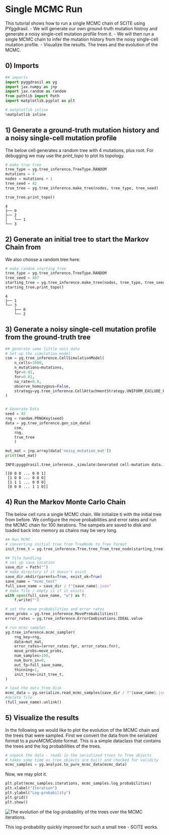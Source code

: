 # Single MCMC Run

This tutorial shows how to run a single MCMC chain of SCITE using
PYggdrasil. - We will generate our own ground-truth mutation histroy and
generate a noisy single-cell mutation profile from it. - We will then
run a single MCMC chain to infer the mutation history from the noisy
single-cell mutation profile. - Visualize the results. The trees and the
evolution of the MCMC.

## 0) Imports

``` python
## imports
import pyggdrasil as yg
import jax.numpy as jnp
import jax.random as random
from pathlib import Path
import matplotlib.pyplot as plt

# matplotlib inline
%matplotlib inline 
```

## 1) Generate a ground-truth mutation history and a noisy single-cell mutation profile

The below cell generates a random tree with 4 mutations, plus root. For
debugging we may use the *print_topo* to plot its topology.

``` python
# make true tree
tree_type = yg.tree_inference.TreeType.RANDOM
mutations = 4
nodes = mutations + 1
tree_seed = 42
true_tree = yg.tree_inference.make_tree(nodes, tree_type, tree_seed) 

true_tree.print_topo()
```

    4
    ├── 0
    ├── 2
    │   └── 1
    └── 3

## 2) Generate an initial tree to start the Markov Chain from

We also choose a random tree here.

``` python
# make random starting tree
tree_type = yg.tree_inference.TreeType.RANDOM
tree_seed = 487
starting_tree = yg.tree_inference.make_tree(nodes, tree_type, tree_seed)
starting_tree.print_topo()
```

    4
    ├── 1
    └── 3
        ├── 0
        └── 2

## 3) Generate a noisy single-cell mutation profile from the ground-truth tree

``` python
## generate some little nois data
# Set up the simulation model
csm = yg.tree_inference.CellSimulationModel(
    n_cells=1000,
    n_mutations=mutations,
    fpr=0.01,
    fnr=0.01,
    na_rate=0.0,
    observe_homozygous=False,
    strategy=yg.tree_inference.CellAttachmentStrategy.UNIFORM_EXCLUDE_ROOT,
)


# Generate Data
seed = 42
rng = random.PRNGKey(seed)
data = yg.tree_inference.gen_sim_data(
    csm,
    rng,
    true_tree
    )

mut_mat = jnp.array(data['noisy_mutation_mat'])
print(mut_mat)
```

    INFO:pyggdrasil.tree_inference._simulate:Generated cell-mutation data.

    [[0 0 0 ... 0 0 1]
     [1 0 0 ... 0 0 0]
     [1 1 1 ... 0 0 0]
     [0 0 0 ... 1 1 0]]

## 4) Run the Markov Monte Carlo Chain

The below cell runs a single MCMC chain. We initialize ti with the
initial tree from before. We configure the move probabilities and error
rates and run the MCMC chain for 100 iterations. The sampels are saved
to disk and loaded back into memory as chains may be very long.

``` python
## Run MCMC
# converting initial tree from TreeNode to Tree format
init_tree_t = yg.tree_inference.Tree.tree_from_tree_node(starting_tree)

## file handling
# set up save location
save_dir = Path("")
# make directory if it doesn't exist
save_dir.mkdir(parents=True, exist_ok=True)
save_name = "mcmc_test"
full_save_name = save_dir / f"{save_name}.json"
# make file / empty it if it exists
with open(full_save_name, "w") as f:
    f.write("")

# set the move probabilities and error rates
move_probs = yg.tree_inference.MoveProbabilities()
error_rates = yg.tree_inference.ErrorCombinations.IDEAL.value

# run mcmc sampler
yg.tree_inference.mcmc_sampler(
    rng_key=rng,
    data=mut_mat,
    error_rates=(error_rates.fpr, error_rates.fnr),
    move_probs=move_probs,
    num_samples=100,
    num_burn_in=0,
    out_fp=full_save_name,
    thinning=1,
    init_tree=init_tree_t,
)

# load the data from disk
mcmc_data = yg.serialize.read_mcmc_samples(save_dir / f"{save_name}.json")
#delete file
(full_save_name).unlink()
```

## 5) Visualize the results

In the following we would like to plot the evolution of the MCMC chain
and the trees that were sampled. First we convert the data from the
serialized format to a *pureMCMCdata* format. This is a simple dataclass
that contains the trees and the log probabilities of the trees.

``` python
# unpack the data - reads in the serialized trees to Tree objects
# takes some time as tree objects are built and checked for validity
mcmc_samples = yg.analyze.to_pure_mcmc_data(mcmc_data)
```

Now, we may plot it.

``` python
plt.plot(mcmc_samples.iterations, mcmc_samples.log_probabilities)
plt.xlabel("Iteration")
plt.ylabel("Log-probability")
plt.grid()
plt.show()
```

<img src="../singleMCMC_files/figure-commonmark/log-prob-iter-output-1.png"
id="log-prob-iter"
alt="The evolution of the log-probability of the trees over the MCMC iterations." />

This log-probability quickly improved for such a small tree - SCITE
works.
